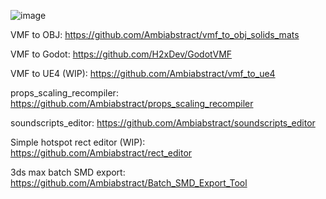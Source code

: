  ![image](https://user-images.githubusercontent.com/60753651/162586376-10b8c1a3-a801-45d1-953e-b7e8a62b11df.png) 
<!-- ![image](https://user-images.githubusercontent.com/60753651/162586494-32ddeb19-27fc-435c-a1c0-f5225234db82.png) -->

VMF to OBJ: https://github.com/Ambiabstract/vmf_to_obj_solids_mats

VMF to Godot: https://github.com/H2xDev/GodotVMF

VMF to UE4 (WIP): https://github.com/Ambiabstract/vmf_to_ue4

props_scaling_recompiler: https://github.com/Ambiabstract/props_scaling_recompiler

soundscripts_editor: https://github.com/Ambiabstract/soundscripts_editor

Simple hotspot rect editor (WIP): https://github.com/Ambiabstract/rect_editor

3ds max batch SMD export: https://github.com/Ambiabstract/Batch_SMD_Export_Tool
